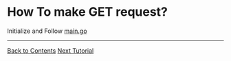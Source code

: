 # How To make GET request?

Initialize and Follow [main.go](./main.go)

---
[Back to Contents](../../Readme.md)
[Next Tutorial](../25tut/index.md)